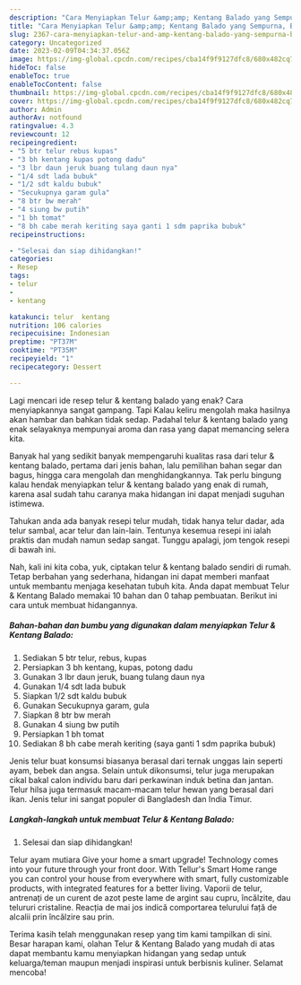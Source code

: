 ```yaml
---
description: "Cara Menyiapkan Telur &amp;amp; Kentang Balado yang Sempurna, Buat Buka Puasa Bisa Manjain Lidah"
title: "Cara Menyiapkan Telur &amp;amp; Kentang Balado yang Sempurna, Buat Buka Puasa Bisa Manjain Lidah"
slug: 2367-cara-menyiapkan-telur-and-amp-kentang-balado-yang-sempurna-buat-buka-puasa-bisa-manjain-lidah
category: Uncategorized
date: 2023-02-09T04:34:37.056Z
image: https://img-global.cpcdn.com/recipes/cba14f9f9127dfc8/680x482cq70/telur-kentang-balado-foto-resep-utama.jpg
hideToc: false
enableToc: true
enableTocContent: false
thumbnail: https://img-global.cpcdn.com/recipes/cba14f9f9127dfc8/680x482cq70/telur-kentang-balado-foto-resep-utama.jpg
cover: https://img-global.cpcdn.com/recipes/cba14f9f9127dfc8/680x482cq70/telur-kentang-balado-foto-resep-utama.jpg
author: Admin
authorAv: notfound
ratingvalue: 4.3
reviewcount: 12
recipeingredient:
- "5 btr telur rebus kupas"
- "3 bh kentang kupas potong dadu"
- "3 lbr daun jeruk buang tulang daun nya"
- "1/4 sdt lada bubuk"
- "1/2 sdt kaldu bubuk"
- "Secukupnya garam gula"
- "8 btr bw merah"
- "4 siung bw putih"
- "1 bh tomat"
- "8 bh cabe merah keriting saya ganti 1 sdm paprika bubuk"
recipeinstructions:

- "Selesai dan siap dihidangkan!"
categories:
- Resep
tags:
- telur
- 
- kentang

katakunci: telur  kentang 
nutrition: 106 calories
recipecuisine: Indonesian
preptime: "PT37M"
cooktime: "PT35M"
recipeyield: "1"
recipecategory: Dessert

---
```



Lagi mencari ide resep telur &amp; kentang balado yang enak? Cara menyiapkannya sangat gampang. Tapi Kalau keliru mengolah maka hasilnya akan hambar dan bahkan tidak sedap. Padahal telur &amp; kentang balado yang enak selayaknya mempunyai aroma dan rasa yang dapat memancing selera kita.


Banyak hal yang sedikit banyak mempengaruhi kualitas rasa dari telur &amp; kentang balado, pertama dari jenis bahan, lalu pemilihan bahan segar dan bagus, hingga cara mengolah dan menghidangkannya. Tak perlu bingung kalau hendak menyiapkan telur &amp; kentang balado yang enak di rumah, karena asal sudah tahu caranya maka hidangan ini dapat menjadi suguhan istimewa.

Tahukan anda ada banyak resepi telur mudah, tidak hanya telur dadar, ada telur sambal, acar telur dan lain-lain. Tentunya kesemua resepi ini ialah praktis dan mudah namun sedap sangat. Tunggu apalagi, jom tengok resepi di bawah ini.


Nah, kali ini kita coba, yuk, ciptakan telur &amp; kentang balado sendiri di rumah. Tetap berbahan yang sederhana, hidangan ini dapat memberi manfaat untuk membantu menjaga kesehatan tubuh kita. Anda dapat membuat Telur &amp; Kentang Balado memakai 10 bahan dan 0 tahap pembuatan. Berikut ini cara untuk membuat hidangannya.

<!--inarticleads1-->

##### Bahan-bahan dan bumbu yang digunakan dalam menyiapkan Telur &amp; Kentang Balado:

1. Sediakan 5 btr telur, rebus, kupas
1. Persiapkan 3 bh kentang, kupas, potong dadu
1. Gunakan 3 lbr daun jeruk, buang tulang daun nya
1. Gunakan 1/4 sdt lada bubuk
1. Siapkan 1/2 sdt kaldu bubuk
1. Gunakan Secukupnya garam, gula
1. Siapkan 8 btr bw merah
1. Gunakan 4 siung bw putih
1. Persiapkan 1 bh tomat
1. Sediakan 8 bh cabe merah keriting (saya ganti 1 sdm paprika bubuk)


Jenis telur buat konsumsi biasanya berasal dari ternak unggas lain seperti ayam, bebek dan angsa. Selain untuk dikonsumsi, telur juga merupakan cikal bakal calon individu baru dari perkawinan induk betina dan jantan. Telur hilsa juga termasuk macam-macam telur hewan yang berasal dari ikan. Jenis telur ini sangat populer di Bangladesh dan India Timur. 

<!--inarticleads2-->

##### Langkah-langkah untuk membuat Telur &amp; Kentang Balado:


1. Selesai dan siap dihidangkan!

Telur ayam mutiara Give your home a smart upgrade! Technology comes into your future through your front door. With Tellur&#39;s Smart Home range you can control your house from everywhere with smart, fully customizable products, with integrated features for a better living. Vaporii de telur, antrenați de un curent de azot peste lame de argint sau cupru, încălzite, dau telururi cristaline. Reacția de mai jos indică comportarea telurului față de alcalii prin încălzire sau prin. 

Terima kasih telah menggunakan resep yang tim kami tampilkan di sini. Besar harapan kami, olahan Telur &amp; Kentang Balado yang mudah di atas dapat membantu kamu menyiapkan hidangan yang sedap untuk keluarga/teman maupun menjadi inspirasi untuk berbisnis kuliner. Selamat mencoba!
